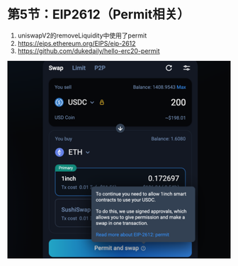 # 第5节：EIP2612（Permit相关）

1. uniswapV2的removeLiquidity中使用了permit
2. https://eips.ethereum.org/EIPS/eip-2612
3. https://github.com/dukedaily/hello-erc20-permit

![image-20220614113153167](assets/image-20220614113153167.png)